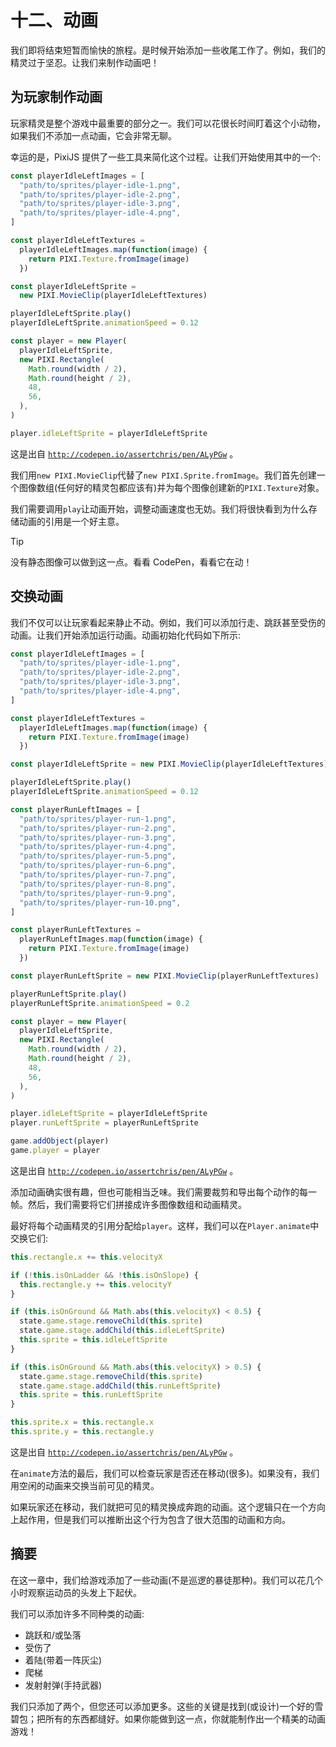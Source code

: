 # 十二、动画

我们即将结束短暂而愉快的旅程。是时候开始添加一些收尾工作了。例如，我们的精灵过于坚忍。让我们来制作动画吧！

## 为玩家制作动画

玩家精灵是整个游戏中最重要的部分之一。我们可以花很长时间盯着这个小动物，如果我们不添加一点动画，它会非常无聊。

幸运的是，PixiJS 提供了一些工具来简化这个过程。让我们开始使用其中的一个:

```js
const playerIdleLeftImages = [
  "path/to/sprites/player-idle-1.png",
  "path/to/sprites/player-idle-2.png",
  "path/to/sprites/player-idle-3.png",
  "path/to/sprites/player-idle-4.png",
]

const playerIdleLeftTextures =
  playerIdleLeftImages.map(function(image) {
    return PIXI.Texture.fromImage(image)
  })

const playerIdleLeftSprite =
  new PIXI.MovieClip(playerIdleLeftTextures)

playerIdleLeftSprite.play()
playerIdleLeftSprite.animationSpeed = 0.12

const player = new Player(
  playerIdleLeftSprite,
  new PIXI.Rectangle(
    Math.round(width / 2),
    Math.round(height / 2),
    48,
    56,
  ),
)

player.idleLeftSprite = playerIdleLeftSprite

```

这是出自 [`http://codepen.io/assertchris/pen/ALyPGw`](http://codepen.io/assertchris/pen/ALyPGw) 。

我们用`new PIXI.MovieClip`代替了`new PIXI.Sprite.fromImage`。我们首先创建一个图像数组(任何好的精灵包都应该有)并为每个图像创建新的`PIXI.Texture`对象。

我们需要调用`play`让动画开始，调整动画速度也无妨。我们将很快看到为什么存储动画的引用是一个好主意。

Tip

没有静态图像可以做到这一点。看看 CodePen，看看它在动！

## 交换动画

我们不仅可以让玩家看起来静止不动。例如，我们可以添加行走、跳跃甚至受伤的动画。让我们开始添加运行动画。动画初始化代码如下所示:

```js
const playerIdleLeftImages = [
  "path/to/sprites/player-idle-1.png",
  "path/to/sprites/player-idle-2.png",
  "path/to/sprites/player-idle-3.png",
  "path/to/sprites/player-idle-4.png",
]

const playerIdleLeftTextures =
  playerIdleLeftImages.map(function(image) {
    return PIXI.Texture.fromImage(image)
  })

const playerIdleLeftSprite = new PIXI.MovieClip(playerIdleLeftTextures)

playerIdleLeftSprite.play()
playerIdleLeftSprite.animationSpeed = 0.12

const playerRunLeftImages = [
  "path/to/sprites/player-run-1.png",
  "path/to/sprites/player-run-2.png",
  "path/to/sprites/player-run-3.png",
  "path/to/sprites/player-run-4.png",
  "path/to/sprites/player-run-5.png",
  "path/to/sprites/player-run-6.png",
  "path/to/sprites/player-run-7.png",
  "path/to/sprites/player-run-8.png",
  "path/to/sprites/player-run-9.png",
  "path/to/sprites/player-run-10.png",
]

const playerRunLeftTextures =
  playerRunLeftImages.map(function(image) {
    return PIXI.Texture.fromImage(image)
  })

const playerRunLeftSprite = new PIXI.MovieClip(playerRunLeftTextures)

playerRunLeftSprite.play()
playerRunLeftSprite.animationSpeed = 0.2

const player = new Player(
  playerIdleLeftSprite,
  new PIXI.Rectangle(
    Math.round(width / 2),
    Math.round(height / 2),
    48,
    56,
  ),
)

player.idleLeftSprite = playerIdleLeftSprite
player.runLeftSprite = playerRunLeftSprite

game.addObject(player)
game.player = player

```

这是出自 [`http://codepen.io/assertchris/pen/ALyPGw`](http://codepen.io/assertchris/pen/ALyPGw) 。

添加动画确实很有趣，但也可能相当乏味。我们需要裁剪和导出每个动作的每一帧。然后，我们需要将它们拼接成许多图像数组和动画精灵。

最好将每个动画精灵的引用分配给`player`。这样，我们可以在`Player.animate`中交换它们:

```js
this.rectangle.x += this.velocityX

if (!this.isOnLadder && !this.isOnSlope) {
  this.rectangle.y += this.velocityY
}

if (this.isOnGround && Math.abs(this.velocityX) < 0.5) {
  state.game.stage.removeChild(this.sprite)
  state.game.stage.addChild(this.idleLeftSprite)
  this.sprite = this.idleLeftSprite
}

if (this.isOnGround && Math.abs(this.velocityX) > 0.5) {
  state.game.stage.removeChild(this.sprite)
  state.game.stage.addChild(this.runLeftSprite)
  this.sprite = this.runLeftSprite
}

this.sprite.x = this.rectangle.x
this.sprite.y = this.rectangle.y

```

这是出自 [`http://codepen.io/assertchris/pen/ALyPGw`](http://codepen.io/assertchris/pen/ALyPGw) 。

在`animate`方法的最后，我们可以检查玩家是否还在移动(很多)。如果没有，我们用空闲的动画来交换当前可见的精灵。

如果玩家还在移动，我们就把可见的精灵换成奔跑的动画。这个逻辑只在一个方向上起作用，但是我们可以推断出这个行为包含了很大范围的动画和方向。

## 摘要

在这一章中，我们给游戏添加了一些动画(不是巡逻的暴徒那种)。我们可以花几个小时观察运动员的头发上下起伏。

我们可以添加许多不同种类的动画:

*   跳跃和/或坠落
*   受伤了
*   着陆(带着一阵灰尘)
*   爬梯
*   发射射弹(手持武器)

我们只添加了两个，但您还可以添加更多。这些的关键是找到(或设计)一个好的雪碧包；把所有的东西都缝好。如果你能做到这一点，你就能制作出一个精美的动画游戏！